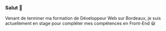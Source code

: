 ### Salut :wave:

Venant de terminer ma formation de Développeur Web sur Bordeaux, je suis actuellement en stage pour compléter mes compétences en Front-End :smiley:

